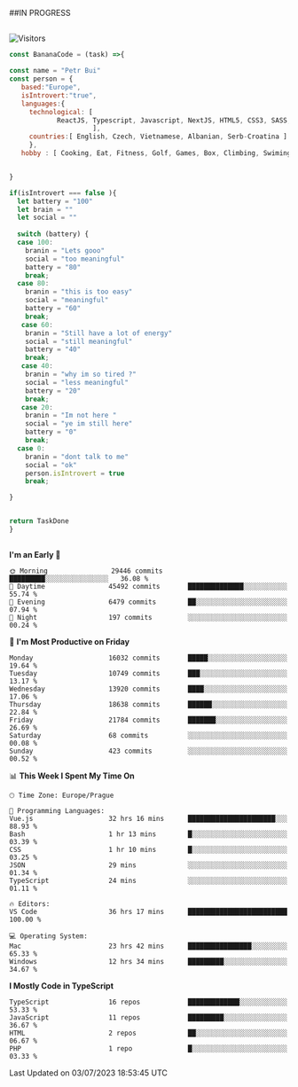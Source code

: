 ##IN PROGRESS
##
![Visitors](https://komarev.com/ghpvc/?username=petrbui&style=for-the-badge&label=Visitors+👀)
```Javascript
const BananaCode = (task) =>{

const name = "Petr Bui"
const person = {
   based:"Europe",
   isIntrovert:"true",
   languages:{
     technological: [ 
            ReactJS, Typescript, Javascript, NextJS, HTML5, CSS3, SASS, Redux, Node, Storybook, Styled-Component
                     ],
     countries:[ English, Czech, Vietnamese, Albanian, Serb-Croatina ]
     },
   hobby : [ Cooking, Eat, Fitness, Golf, Games, Box, Climbing, Swiming],


}

if(isIntrovert === false ){
  let battery = "100"
  let brain = ""
  let social = ""
  
  switch (battery) {
  case 100:
    branin = "Lets gooo"
    social = "too meaningful"
    battery = "80"
    break;
  case 80:
    branin = "this is too easy"
    social = "meaningful"
    battery = "60"
    break;
   case 60:
    branin = "Still have a lot of energy"
    social = "still meaningful"
    battery = "40"
    break;
   case 40:
    branin = "why im so tired ?"
    social = "less meaningful"
    battery = "20"
    break;
   case 20:
    branin = "Im not here "
    social = "ye im still here"
    battery = "0"
    break;
  case 0:
    branin = "dont talk to me"
    social = "ok"
    person.isIntrovert = true
    break;

}


return TaskDone
}
```



##
<!--
[![My GitHub stats](https://github-readme-stats.vercel.app/api?username=petrbui&theme=github_dark)](https://github.com/anuraghazra/github-readme-stats)

[![My wakatime stats](https://github-readme-stats.vercel.app/api/wakatime?username=petrbui&theme=github_dark)](https://github.com/anuraghazra/github-readme-stats)
-->
<!--START_SECTION:waka-->
**I'm an Early 🐤** 

```text
🌞 Morning                29446 commits       █████████░░░░░░░░░░░░░░░░   36.08 % 
🌆 Daytime                45492 commits       ██████████████░░░░░░░░░░░   55.74 % 
🌃 Evening                6479 commits        ██░░░░░░░░░░░░░░░░░░░░░░░   07.94 % 
🌙 Night                  197 commits         ░░░░░░░░░░░░░░░░░░░░░░░░░   00.24 % 
```
📅 **I'm Most Productive on Friday** 

```text
Monday                   16032 commits       █████░░░░░░░░░░░░░░░░░░░░   19.64 % 
Tuesday                  10749 commits       ███░░░░░░░░░░░░░░░░░░░░░░   13.17 % 
Wednesday                13920 commits       ████░░░░░░░░░░░░░░░░░░░░░   17.06 % 
Thursday                 18638 commits       ██████░░░░░░░░░░░░░░░░░░░   22.84 % 
Friday                   21784 commits       ███████░░░░░░░░░░░░░░░░░░   26.69 % 
Saturday                 68 commits          ░░░░░░░░░░░░░░░░░░░░░░░░░   00.08 % 
Sunday                   423 commits         ░░░░░░░░░░░░░░░░░░░░░░░░░   00.52 % 
```


📊 **This Week I Spent My Time On** 

```text
🕑︎ Time Zone: Europe/Prague

💬 Programming Languages: 
Vue.js                   32 hrs 16 mins      ██████████████████████░░░   88.93 % 
Bash                     1 hr 13 mins        █░░░░░░░░░░░░░░░░░░░░░░░░   03.39 % 
CSS                      1 hr 10 mins        █░░░░░░░░░░░░░░░░░░░░░░░░   03.25 % 
JSON                     29 mins             ░░░░░░░░░░░░░░░░░░░░░░░░░   01.34 % 
TypeScript               24 mins             ░░░░░░░░░░░░░░░░░░░░░░░░░   01.11 % 

🔥 Editors: 
VS Code                  36 hrs 17 mins      █████████████████████████   100.00 % 

💻 Operating System: 
Mac                      23 hrs 42 mins      ████████████████░░░░░░░░░   65.33 % 
Windows                  12 hrs 34 mins      █████████░░░░░░░░░░░░░░░░   34.67 % 
```

**I Mostly Code in TypeScript** 

```text
TypeScript               16 repos            █████████████░░░░░░░░░░░░   53.33 % 
JavaScript               11 repos            █████████░░░░░░░░░░░░░░░░   36.67 % 
HTML                     2 repos             ██░░░░░░░░░░░░░░░░░░░░░░░   06.67 % 
PHP                      1 repo              █░░░░░░░░░░░░░░░░░░░░░░░░   03.33 % 
```




 Last Updated on 03/07/2023 18:53:45 UTC
<!--END_SECTION:waka-->
